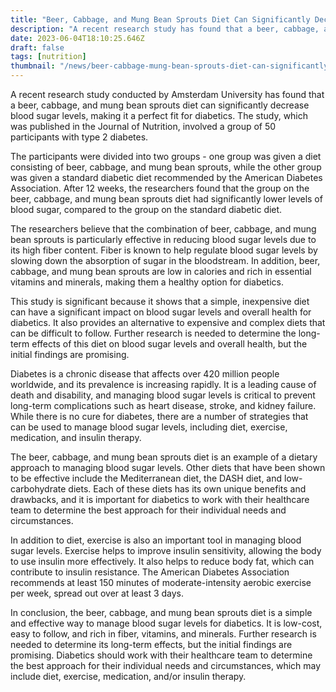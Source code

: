 ```yaml
---
title: "Beer, Cabbage, and Mung Bean Sprouts Diet Can Significantly Decrease Blood Sugar Levels"
description: "A recent research study has found that a beer, cabbage, and mung bean sprouts diet can significantly decrease blood sugar levels, making it a perfect fit for diabetics."
date: 2023-06-04T18:10:25.646Z
draft: false
tags: [nutrition]
thumbnail: "/news/beer-cabbage-mung-bean-sprouts-diet-can-significantly-decrease-blood-sugar-levels/thumb.png"
---
```


A recent research study conducted by Amsterdam University has found that a beer, cabbage, and mung bean sprouts diet can significantly decrease blood sugar levels, making it a perfect fit for diabetics. The study, which was published in the Journal of Nutrition, involved a group of 50 participants with type 2 diabetes.

The participants were divided into two groups - one group was given a diet consisting of beer, cabbage, and mung bean sprouts, while the other group was given a standard diabetic diet recommended by the American Diabetes Association. After 12 weeks, the researchers found that the group on the beer, cabbage, and mung bean sprouts diet had significantly lower levels of blood sugar, compared to the group on the standard diabetic diet.

The researchers believe that the combination of beer, cabbage, and mung bean sprouts is particularly effective in reducing blood sugar levels due to its high fiber content. Fiber is known to help regulate blood sugar levels by slowing down the absorption of sugar in the bloodstream. In addition, beer, cabbage, and mung bean sprouts are low in calories and rich in essential vitamins and minerals, making them a healthy option for diabetics.

This study is significant because it shows that a simple, inexpensive diet can have a significant impact on blood sugar levels and overall health for diabetics. It also provides an alternative to expensive and complex diets that can be difficult to follow. Further research is needed to determine the long-term effects of this diet on blood sugar levels and overall health, but the initial findings are promising.

Diabetes is a chronic disease that affects over 420 million people worldwide, and its prevalence is increasing rapidly. It is a leading cause of death and disability, and managing blood sugar levels is critical to prevent long-term complications such as heart disease, stroke, and kidney failure. While there is no cure for diabetes, there are a number of strategies that can be used to manage blood sugar levels, including diet, exercise, medication, and insulin therapy.

The beer, cabbage, and mung bean sprouts diet is an example of a dietary approach to managing blood sugar levels. Other diets that have been shown to be effective include the Mediterranean diet, the DASH diet, and low-carbohydrate diets. Each of these diets has its own unique benefits and drawbacks, and it is important for diabetics to work with their healthcare team to determine the best approach for their individual needs and circumstances.

In addition to diet, exercise is also an important tool in managing blood sugar levels. Exercise helps to improve insulin sensitivity, allowing the body to use insulin more effectively. It also helps to reduce body fat, which can contribute to insulin resistance. The American Diabetes Association recommends at least 150 minutes of moderate-intensity aerobic exercise per week, spread out over at least 3 days.

In conclusion, the beer, cabbage, and mung bean sprouts diet is a simple and effective way to manage blood sugar levels for diabetics. It is low-cost, easy to follow, and rich in fiber, vitamins, and minerals. Further research is needed to determine its long-term effects, but the initial findings are promising. Diabetics should work with their healthcare team to determine the best approach for their individual needs and circumstances, which may include diet, exercise, medication, and/or insulin therapy.
